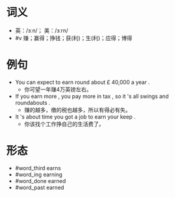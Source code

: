 # 词义
- 英：/ɜːn/； 美：/ɜːrn/
- #v 赚；赢得；挣钱；获(利)；生(利)；应得；博得
# 例句
- You can expect to earn round about £ 40,000 a year .
	- 你可望一年赚4万英镑左右。
- If you earn more , you pay more in tax , so it 's all swings and roundabouts .
	- 赚的越多，缴的税也越多，所以有得必有失。
- It 's about time you got a job to earn your keep .
	- 你该找个工作挣自己的生活费了。
# 形态
- #word_third earns
- #word_ing earning
- #word_done earned
- #word_past earned
